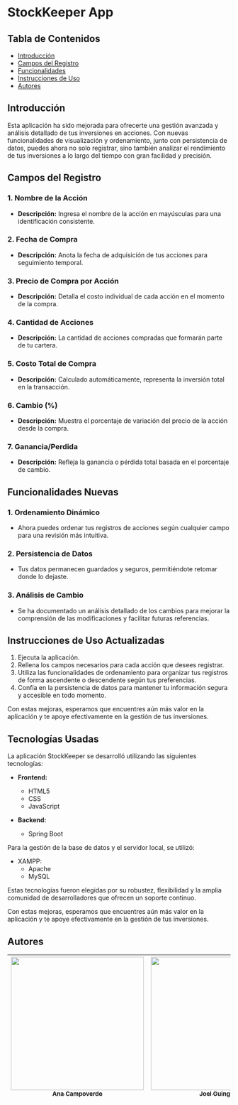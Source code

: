 # StockKeeper App

## Tabla de Contenidos

- [Introducción](#introducción)
- [Campos del Registro](#campos-del-registro)
- [Funcionalidades](#funcionalidades)
- [Instrucciones de Uso](#instrucciones-de-uso)
- [Autores](#autores)

## Introducción

Esta aplicación ha sido mejorada para ofrecerte una gestión avanzada y análisis detallado de tus inversiones en acciones. Con nuevas funcionalidades de visualización y ordenamiento, junto con persistencia de datos, puedes ahora no solo registrar, sino también analizar el rendimiento de tus inversiones a lo largo del tiempo con gran facilidad y precisión.

## Campos del Registro

### 1. Nombre de la Acción
   - **Descripción:** Ingresa el nombre de la acción en mayúsculas para una identificación consistente.

### 2. Fecha de Compra
   - **Descripción:** Anota la fecha de adquisición de tus acciones para seguimiento temporal.

### 3. Precio de Compra por Acción
   - **Descripción:** Detalla el costo individual de cada acción en el momento de la compra.

### 4. Cantidad de Acciones
   - **Descripción:** La cantidad de acciones compradas que formarán parte de tu cartera.

### 5. Costo Total de Compra
   - **Descripción:** Calculado automáticamente, representa la inversión total en la transacción.

### 6. Cambio (%)
   - **Descripción:** Muestra el porcentaje de variación del precio de la acción desde la compra.

### 7. Ganancia/Perdida
   - **Descripción:** Refleja la ganancia o pérdida total basada en el porcentaje de cambio.

## Funcionalidades Nuevas

### 1. Ordenamiento Dinámico
   - Ahora puedes ordenar tus registros de acciones según cualquier campo para una revisión más intuitiva.

### 2. Persistencia de Datos
   - Tus datos permanecen guardados y seguros, permitiéndote retomar donde lo dejaste.

### 3. Análisis de Cambio
   - Se ha documentado un análisis detallado de los cambios para mejorar la comprensión de las modificaciones y facilitar futuras referencias.

## Instrucciones de Uso Actualizadas

1. Ejecuta la aplicación.
2. Rellena los campos necesarios para cada acción que desees registrar.
3. Utiliza las funcionalidades de ordenamiento para organizar tus registros de forma ascendente o descendente según tus preferencias.
4. Confía en la persistencia de datos para mantener tu información segura y accesible en todo momento.

Con estas mejoras, esperamos que encuentres aún más valor en la aplicación y te apoye efectivamente en la gestión de tus inversiones.

## Tecnologías Usadas

La aplicación StockKeeper se desarrolló utilizando las siguientes tecnologías:

- **Frontend:**
  - HTML5
  - CSS
  - JavaScript

- **Backend:**
  - Spring Boot

Para la gestión de la base de datos y el servidor local, se utilizó:

- XAMPP:
  - Apache
  - MySQL

Estas tecnologías fueron elegidas por su robustez, flexibilidad y la amplia comunidad de desarrolladores que ofrecen un soporte continuo.

Con estas mejoras, esperamos que encuentres aún más valor en la aplicación y te apoye efectivamente en la gestión de tus inversiones.


## Autores

| [<img src="https://i.postimg.cc/L8mr21JS/Ana.jpg)" width=300><br><sub>Ana Campoverde</sub>](https://github.com/AnaCampoverde) | [<img src="https://i.postimg.cc/Xqn2fYsw/Joel.jpg" width=300><br><sub>Joel Guingla</sub>](https://github.com/Luis7G) | [<img src="https://i.postimg.cc/fL5wjJws/Sebas.jpg" width=300><br><sub>Sebastian Sánchez</sub>](https://github.com/greyox97) |
| :---------------------------------------------------------------------------------------------------------------------------: | :------------------------------------------------------------------------------------------------------------------: | :--------------------------------------------------------------------------------------------------------------------------: |

